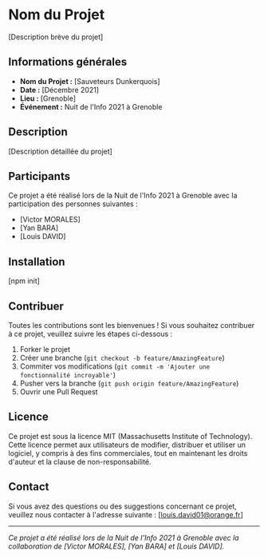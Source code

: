 # Nom du Projet

[Description brève du projet]

## Informations générales

- **Nom du Projet :** [Sauveteurs Dunkerquois]
- **Date :** [Décembre 2021]
- **Lieu :** [Grenoble]
- **Événement :** Nuit de l'Info 2021 à Grenoble

## Description

[Description détaillée du projet]

## Participants

Ce projet a été réalisé lors de la Nuit de l'Info 2021 à Grenoble avec la participation des personnes suivantes :

- [Victor MORALES]
- [Yan BARA]
- [Louis DAVID]


## Installation

[npm init]


## Contribuer

Toutes les contributions sont les bienvenues ! Si vous souhaitez contribuer à ce projet, veuillez suivre les étapes ci-dessous :

1. Forker le projet
2. Créer une branche (`git checkout -b feature/AmazingFeature`)
3. Commiter vos modifications (`git commit -m 'Ajouter une fonctionnalité incroyable'`)
4. Pusher vers la branche (`git push origin feature/AmazingFeature`)
5. Ouvrir une Pull Request

## Licence

Ce projet est sous la licence MIT (Massachusetts Institute of Technology). Cette licence permet aux utilisateurs de modifier, distribuer et utiliser un logiciel, y compris à des fins commerciales, tout en maintenant les droits d'auteur et la clause de non-responsabilité. 

## Contact

Si vous avez des questions ou des suggestions concernant ce projet, veuillez nous contacter à l'adresse suivante : [louis.david01@orange.fr]

---

*Ce projet a été réalisé lors de la Nuit de l'Info 2021 à Grenoble avec la collaboration de [Victor MORALES], [Yan BARA] et [Louis DAVID].*
